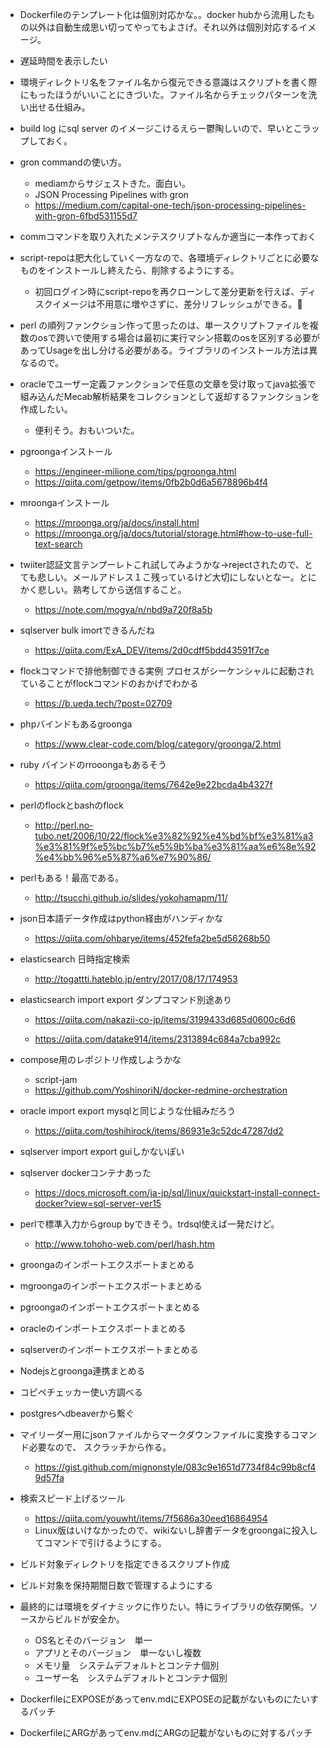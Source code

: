 - Dockerfileのテンプレート化は個別対応かな。。docker hubから流用したもの以外は自動生成思い切ってやってもよさげ。それ以外は個別対応するイメージ。

- 遅延時間を表示したい

- 環境ディレクトリ名をファイル名から復元できる意識はスクリプトを書く際にもったほうがいいことにきづいた。ファイル名からチェックパターンを洗い出せる仕組み。

- build log にsql server のイメージこけるえらー鬱陶しいので、早いとこラップしておく。

- gron commandの使い方。
  - mediamからサジェストきた。面白い。
  - JSON Processing Pipelines with gron
  - https://medium.com/capital-one-tech/json-processing-pipelines-with-gron-6fbd531155d7

- commコマンドを取り入れたメンテスクリプトなんか適当に一本作っておく

- script-repoは肥大化していく一方なので、各環境ディレクトリごとに必要なものをインストールし終えたら、削除するようにする。
  - 初回ログイン時にscript-repoを再クローンして差分更新を行えば、ディスクイメージは不用意に増やさずに、差分リフレッシュができる。💩

- perl の順列ファンクション作って思ったのは、単一スクリプトファイルを複数のosで跨いで使用する場合は最初に実行マシン搭載のosを区別する必要があってUsageを出し分ける必要がある。ライブラリのインストール方法は異なるので。

- oracleでユーザー定義ファンクションで任意の文章を受け取ってjava拡張で組み込んだMecab解析結果をコレクションとして返却するファンクションを作成したい。
  - 便利そう。おもいついた。

- pgroongaインストール
  - https://engineer-milione.com/tips/pgroonga.html
  - https://qiita.com/getpow/items/0fb2b0d6a5678896b4f4

- mroongaインストール
  - https://mroonga.org/ja/docs/install.html
  - https://mroonga.org/ja/docs/tutorial/storage.html#how-to-use-full-text-search

- twiiter認証文言テンプーレトこれ試してみようかな→rejectされたので、とても悲しい。メールアドレス１こ残っているけど大切にしないとなー。とにかく悲しい。熟考してから送信すること。
  - https://note.com/mogya/n/nbd9a720f8a5b

- sqlserver bulk imortできるんだね
  - https://qiita.com/ExA_DEV/items/2d0cdff5bdd43591f7ce

- flockコマンドで排他制御できる実例 プロセスがシーケンシャルに起動されていることがflockコマンドのおかげでわかる
  - https://b.ueda.tech/?post=02709

- phpバインドもあるgroonga
  - https://www.clear-code.com/blog/category/groonga/2.html

- ruby バインドのrrooongaもあるそう
  - https://qiita.com/groonga/items/7642e9e22bcda4b4327f

- perlのflockとbashのflock
  - http://perl.no-tubo.net/2006/10/22/flock%e3%82%92%e4%bd%bf%e3%81%a3%e3%81%9f%e5%bc%b7%e5%9b%ba%e3%81%aa%e6%8e%92%e4%bb%96%e5%87%a6%e7%90%86/

- perlもある！最高である。
  - http://tsucchi.github.io/slides/yokohamapm/11/

- json日本語データ作成はpython経由がハンディかな
  - https://qiita.com/ohbarye/items/452fefa2be5d56268b50

- elasticsearch 日時指定検索
  - http://togattti.hateblo.jp/entry/2017/08/17/174953

- elasticsearch import export ダンプコマンド別途あり

  - https://qiita.com/nakazii-co-jp/items/3199433d685d0600c6d6

  - https://qiita.com/datake914/items/2313894c684a7cba992c

- compose用のレポジトリ作成しようかな
  - script-jam
  - https://github.com/YoshinoriN/docker-redmine-orchestration

- oracle import export mysqlと同じような仕組みだろう
  - https://qiita.com/toshihirock/items/86931e3c52dc47287dd2

- sqlserver import export guiしかないぽい

- sqlserver dockerコンテナあった
  - https://docs.microsoft.com/ja-jp/sql/linux/quickstart-install-connect-docker?view=sql-server-ver15

- perlで標準入力からgroup byできそう。trdsql使えば一発だけど。
  - http://www.tohoho-web.com/perl/hash.htm

- groongaのインポートエクスポートまとめる

- mgroongaのインポートエクスポートまとめる

- pgroongaのインポートエクスポートまとめる

- oracleのインポートエクスポートまとめる

- sqlserverのインポートエクスポートまとめる

- Nodejsとgroonga連携まとめる

- コピペチェッカー使い方調べる

- postgresへdbeaverから繋ぐ

- マイリーダー用にjsonファイルからマークダウンファイルに変換するコマンド必要なので、
スクラッチから作る。
  - https://gist.github.com/mignonstyle/083c9e1651d7734f84c99b8cf49d57fa

- 検索スピード上げるツール
  - https://qiita.com/youwht/items/7f5686a30eed16864954
  - Linux版はいけなかったので、wikiないし辞書データをgroongaに投入してコマンドで引けるようにする。

- ビルド対象ディレクトリを指定できるスクリプト作成

- ビルド対象を保持期間日数で管理するようにする

- 最終的には環境をダイナミックに作りたい。特にライブラリの依存関係。ソースからビルドが安全か。

  - OS名とそのバージョン　単一
  - アプリとそのバージョン　単一ないし複数
  - メモリ量　システムデフォルトとコンテナ個別
  - ユーザー名　システムデフォルトとコンテナ個別

- DockerfileにEXPOSEがあってenv.mdにEXPOSEの記載がないものにたいするパッチ

- DockerfileにARGがあってenv.mdにARGの記載がないものに対するパッチ
